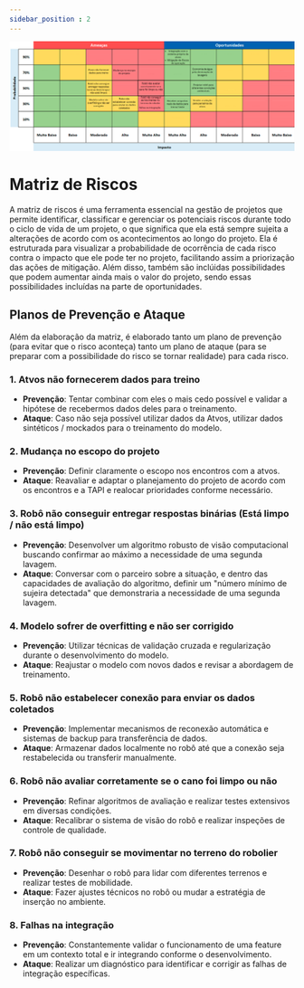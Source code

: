 ```yaml
---
sidebar_position : 2
---
```

![Matriz de Riscos](../../../static/img/matriz-de-risco.png)
# Matriz de Riscos

A matriz de riscos é uma ferramenta essencial na gestão de projetos que permite identificar, classificar e gerenciar os potenciais riscos durante todo o ciclo de vida de um projeto, o que significa que ela está sempre sujeita a alterações de acordo com os acontecimentos ao longo do projeto. Ela é estruturada para visualizar a probabilidade de ocorrência de cada risco contra o impacto que ele pode ter no projeto, facilitando assim a priorização das ações de mitigação. Além disso, também são inclúidas possibilidades que podem aumentar ainda mais o valor do projeto, sendo essas possibilidades incluídas na parte de oportunidades. 

## Planos de Prevenção e Ataque

Além da elaboração da matriz, é elaborado tanto um plano de prevenção (para evitar que o risco aconteça) tanto um plano de ataque (para se preparar com a possibilidade do risco se tornar realidade) para cada risco.

### 1. Atvos não fornecerem dados para treino
- **Prevenção**: Tentar combinar com eles o mais cedo possível e validar a hipótese de recebermos dados deles para o treinamento.
- **Ataque**: Caso não seja possível utilizar dados da Atvos, utilizar dados sintéticos / mockados para o treinamento do modelo.

### 2. Mudança no escopo do projeto
- **Prevenção**: Definir claramente o escopo nos encontros com a atvos.
- **Ataque**: Reavaliar e adaptar o planejamento do projeto de acordo com os encontros e a TAPI e realocar prioridades conforme necessário.

### 3. Robô não conseguir entregar respostas binárias (Está limpo / não está limpo)
- **Prevenção**: Desenvolver um algoritmo robusto de visão computacional buscando confirmar ao máximo a necessidade de uma segunda lavagem.
- **Ataque**: Conversar com o parceiro sobre a situação, e dentro das capacidades de avaliação do algoritmo, definir um "número mínimo de sujeira detectada" que demonstraria a necessidade de uma segunda lavagem.

### 4. Modelo sofrer de overfitting e não ser corrigido
- **Prevenção**: Utilizar técnicas de validação cruzada e regularização durante o desenvolvimento do modelo.
- **Ataque**: Reajustar o modelo com novos dados e revisar a abordagem de treinamento.

### 5. Robô não estabelecer conexão para enviar os dados coletados
- **Prevenção**: Implementar mecanismos de reconexão automática e sistemas de backup para transferência de dados.
- **Ataque**: Armazenar dados localmente no robô até que a conexão seja restabelecida ou transferir manualmente.

### 6. Robô não avaliar corretamente se o cano foi limpo ou não
- **Prevenção**: Refinar algoritmos de avaliação e realizar testes extensivos em diversas condições.
- **Ataque**: Recalibrar o sistema de visão do robô e realizar inspeções de controle de qualidade.

### 7. Robô não conseguir se movimentar no terreno do robolier
- **Prevenção**: Desenhar o robô para lidar com diferentes terrenos e realizar testes de mobilidade.
- **Ataque**: Fazer ajustes técnicos no robô ou mudar a estratégia de inserção no ambiente.

### 8. Falhas na integração
- **Prevenção**: Constantemente validar o funcionamento de uma feature em um contexto total e ir integrando conforme o desenvolvimento.
- **Ataque**: Realizar um diagnóstico para identificar e corrigir as falhas de integração específicas.
